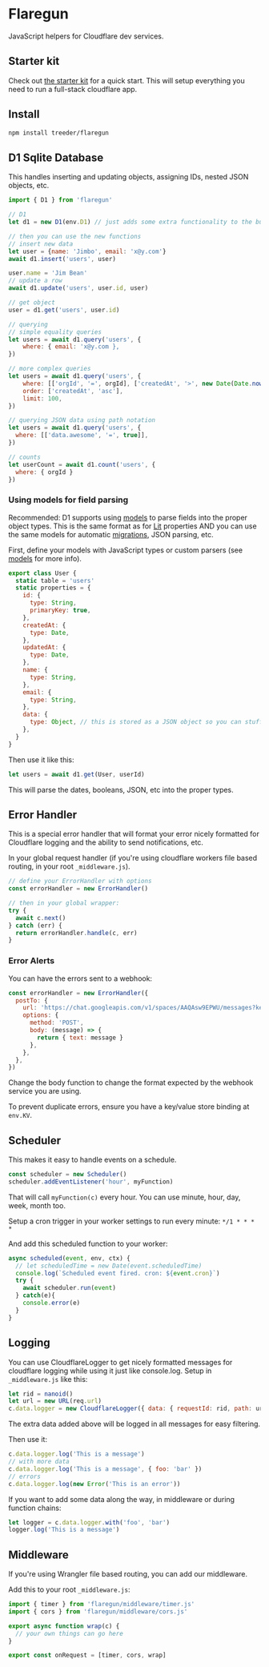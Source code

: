 # Flaregun

JavaScript helpers for Cloudflare dev services.

## Starter kit

Check out [the starter kit](https://github.com/treeder/flaregun-starter) for a quick start. This will setup everything you need to run a full-stack cloudflare app.

## Install

```sh
npm install treeder/flaregun
```

## D1 Sqlite Database

This handles inserting and updating objects, assigning IDs, nested JSON objects, etc.

```js
import { D1 } from 'flaregun'

// D1
let d1 = new D1(env.D1) // just adds some extra functionality to the built in d1 interface, you can still use it just as you normally would too.

// then you can use the new functions
// insert new data
let user = {name: 'Jimbo', email: 'x@y.com'}
await d1.insert('users', user)

user.name = 'Jim Bean'
// update a row
await d1.update('users', user.id, user)

// get object
user = d1.get('users', user.id)

// querying
// simple equality queries
let users = await d1.query('users', {
    where: { email: 'x@y.com },
})

// more complex queries
let users = await d1.query('users', {
    where: [['orgId', '=', orgId], ['createdAt', '>', new Date(Date.now() - 48 * 60 * 60 * 1000)]],
    order: ['createdAt', 'asc'],
    limit: 100,
})

// querying JSON data using path notation
let users = await d1.query('users', {
  where: [['data.awesome', '=', true]],
})

// counts 
let userCount = await d1.count('users', {
  where: { orgId }
})
```

### Using models for field parsing

Recommended: D1 supports using [models](https://github.com/treeder/models) to parse fields into the proper object types. This is the same format as for [Lit](https://lit.dev) properties AND you can use the
same models for automatic [migrations](https://github.com/treeder/migrations), JSON parsing, etc. 

First, define your models with JavaScript types or custom parsers (see [models](https://github.com/treeder/models) for more info). 

```js
export class User {
  static table = 'users'
  static properties = {
    id: {
      type: String,
      primaryKey: true,
    },
    createdAt: {
      type: Date,
    },
    updatedAt: {
      type: Date,
    },
    name: {
      type: String,
    },
    email: {
      type: String,
    },
    data: {
      type: Object, // this is stored as a JSON object so you can stuff anything in here and still query on it.
    },
  }
}
```

Then use it like this:

```js
let users = await d1.get(User, userId)
```

This will parse the dates, booleans, JSON, etc into the proper types.

## Error Handler

This is a special error handler that will format your error nicely formatted for Cloudflare logging and
the ability to send notifications, etc.

In your global request handler (if you're using cloudflare workers file based routing, in your root `_middleware.js`).

```js
// define your ErrorHandler with options
const errorHandler = new ErrorHandler()

// then in your global wrapper:
try {
  await c.next()
} catch (err) {
  return errorHandler.handle(c, err)
}
```

### Error Alerts

You can have the errors sent to a webhook:

```js
const errorHandler = new ErrorHandler({
  postTo: {
    url: 'https://chat.googleapis.com/v1/spaces/AAQAsw9EPWU/messages?key=X&token=Y',
    options: {
      method: 'POST',
      body: (message) => {
        return { text: message }
      },
    },
  },
})
```

Change the body function to change the format expected by the webhook service you are using.

To prevent duplicate errors, ensure you have a key/value store binding at `env.KV`.

## Scheduler

This makes it easy to handle events on a schedule.

```js
const scheduler = new Scheduler()
scheduler.addEventListener('hour', myFunction)
```

That will call `myFunction(c)` every hour. You can use minute, hour, day, week, month too.

Setup a cron trigger in your worker settings to run every minute: `*/1 * * * *`

And add this scheduled function to your worker:

```js
async scheduled(event, env, ctx) {
  // let scheduledTime = new Date(event.scheduledTime)
  console.log(`Scheduled event fired. cron: ${event.cron}`)
  try {
    await scheduler.run(event)
  } catch(e){
    console.error(e)
  }
}
```

## Logging

You can use CloudflareLogger to get nicely formatted messages for cloudflare logging while
using it just like console.log. Setup in `_middleware.js` like this:

```js
let rid = nanoid()
let url = new URL(req.url)
c.data.logger = new CloudflareLogger({ data: { requestId: rid, path: url.pathname } })
```

The extra data added above will be logged in all messages for easy filtering.

Then use it:

```js
c.data.logger.log('This is a message')
// with more data
c.data.logger.log('This is a message', { foo: 'bar' })
// errors
c.data.logger.log(new Error('This is an error'))
```

If you want to add some data along the way, in middleware or during function chains:

```js
let logger = c.data.logger.with('foo', 'bar')
logger.log('This is a message')
```

## Middleware

If you're using Wrangler file based routing, you can add our middleware. 

Add this to your root `_middleware.js`:

```js
import { timer } from 'flaregun/middleware/timer.js'
import { cors } from 'flaregun/middleware/cors.js'

export async function wrap(c) {
  // your own things can go here
}

export const onRequest = [timer, cors, wrap]
```

